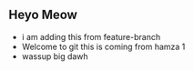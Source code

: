 ## Heyo Meow

- i am adding this from feature-branch
- Welcome to git this is coming from hamza 1
- wassup big dawh
